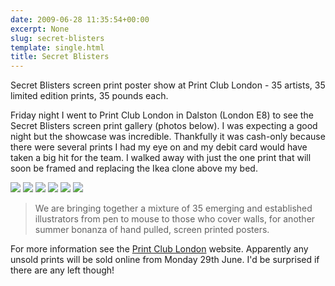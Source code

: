 ```yaml
---
date: 2009-06-28 11:35:54+00:00
excerpt: None
slug: secret-blisters
template: single.html
title: Secret Blisters
---
```


Secret Blisters screen print poster show at Print Club London - 35 artists, 35 limited edition prints, 35 pounds each.

Friday night I went to Print Club London in Dalston (London E8) to see the Secret Blisters screen print gallery (photos below). I was expecting a good night but the showcase was incredible. Thankfully it was cash-only because there were several prints I had my eye on and my debit card would have taken a big hit for the team. I walked away with just the one print that will soon be framed and replacing the Ikea clone above my bed.

![](/images/blog/2009/secret-blisters/sb-01.jpg)
![](/images/blog/2009/secret-blisters/sb-02.jpg)
![](/images/blog/2009/secret-blisters/sb-03.jpg)
![](/images/blog/2009/secret-blisters/sb-04.jpg)
![](/images/blog/2009/secret-blisters/sb-05.jpg)
![](/images/blog/2009/secret-blisters/sb-06.jpg)

> We are bringing together a mixture of 35 emerging and established illustrators from pen to mouse to those who cover walls, for another summer bonanza of hand pulled, screen printed posters.

For more information see the [Print Club London](http://www.printclublondon.com/secretblisters_info.php) website. Apparently any unsold prints will be sold online from Monday 29th June. I'd be surprised if there are any left though!
